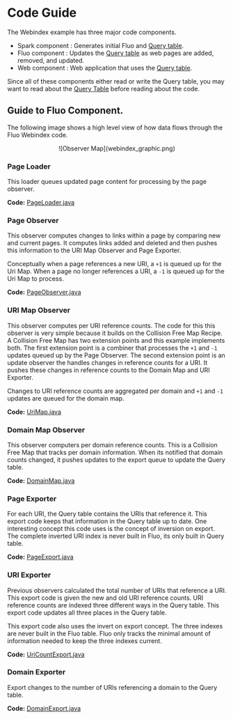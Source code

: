 
# Code Guide

The Webindex example has three major code components.

 * Spark component :  Generates initial Fluo and [Query table][qt].
 * Fluo component :  Updates the [Query table][qt] as web pages are added, removed, and updated.
 * Web component : Web application that uses the [Query table][qt]. 

Since all of these components either read or write the Query table, you may
want to read about the [Query Table][qt] before reading about the code.

## Guide to Fluo Component.

The following image shows a high level view of how data flows through the Fluo Webindex code.   

<center>![Observer Map](webindex_graphic.png)</center>
<!--
The image was produced using Google Docs.  A link to the source is here.
https://docs.google.com/drawings/d/1vl26uXtScXn1ssj3WEb-qskuH-15OOmWul1B562oWDc/edit?usp=sharing
-->

### Page Loader

This loader queues updated page content for processing by the page observer.

**Code:** [PageLoader.java][PageLoader]

### Page Observer

This observer computes changes to links within a page by comparing new and
current pages.  It computes links added and deleted and then pushes this
information to the URI Map Observer and Page Exporter.

Conceptually when a page references a new URI, a `+1` is queued up for the Uri
Map.  When a page no longer references a URI, a `-1` is queued up for the Uri
Map to process.

**Code:** [PageObserver.java][PageObserver]

### URI Map Observer

This observer computes per URI reference counts.  The code for this this
observer is very simple because it builds on the Collision Free Map Recipe.  A
Collision Free Map has two extension points and this example implements both.
The first extension point is a combiner that processes the `+1` and `-1`
updates queued up by the Page Observer.   The second extension point is an
update observer the handles changes in reference counts for a URI.  It pushes
these changes in reference counts to the Domain Map and URI Exporter.

Changes to URI reference counts are aggregated per domain and `+1` and `-1`
updates are queued for the domain map.

**Code:** [UriMap.java][UriMap]

### Domain Map Observer

This observer computers per domain reference counts.  This is a Collision Free
Map that tracks per domain information. When its notified that domain counts
changed, it pushes updates to the export queue to update the Query table.

**Code:** [DomainMap.java][DomainMap]

### Page Exporter

For each URI, the Query table contains the URIs that reference it.  This export
code keeps that information in the Query table up to date.  One interesting
concept this code uses is the concept of inversion on export.  The
complete inverted URI index is never built in Fluo, its only built in Query
table.

**Code:** [PageExport.java][PageExport]

### URI Exporter

Previous observers calculated the total number of URIs that reference a URI.
This export code is given the new and old URI reference counts.  URI reference
counts are indexed three different ways in the Query table.  This export code
updates all three places in the Query table.

This export code also uses the invert on export concept.  The three indexes are
never built in the Fluo table.  Fluo only tracks the minimal amount of
information needed to keep the three indexes current.

**Code:** [UriCountExport.java][UriCountExport]

### Domain Exporter

Export changes to the number of URIs referencing a domain to the Query table.

**Code:** [DomainExport.java][DomainExport]

[PageLoader]: ../modules/data/src/main/java/io/fluo/webindex/data/fluo/PageLoader.java
[PageObserver]: ../modules/data/src/main/java/io/fluo/webindex/data/fluo/PageObserver.java
[UriMap]: ../modules/data/src/main/java/io/fluo/webindex/data/fluo/UriMap.java
[DomainMap]: ../modules/data/src/main/java/io/fluo/webindex/data/fluo/DomainMap.java
[UriCountExport]: ../modules/data/src/main/java/io/fluo/webindex/data/fluo/UriCountExport.java
[PageExport]: ../modules/data/src/main/java/io/fluo/webindex/data/fluo/PageExport.java
[DomainExport]: ../modules/data/src/main/java/io/fluo/webindex/data/fluo/DomainExport.java
[qt]: query-table.md

